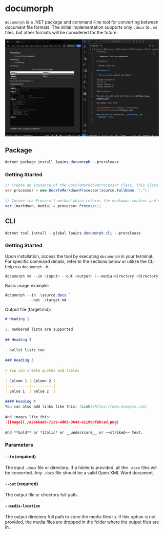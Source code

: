 # documorph
`documorph` is a .NET package and command-line tool for converting between document file formats. The initial implementation supports only `.docx` to `.md` files, but other formats will be considered for the future.

![documorph example](./docs/docx2md.png)

## Package
```powershell
dotnet package install lpains.documorph --prerelease
```

### Getting Started
```csharp
// Create an instance of the DocxToMarkdownProcessor class. This class requires the .docx file path.
var processor = new DocxToMarkdownProcessor(source.FullName, ".");

// Invoke the Process() method which returns the markdown content and media files.
var (markdown, media) = processor.Process();
```

## CLI
```powershell
dotnet tool install --global lpains.documorph.cli --prerelease
```

### Getting Started
Upon installation, access the tool by executing `documorph` in your terminal. For specific command details, refer to the sections below or utilize the CLI help via `documorph -h`.

```powershell
documorph md --in <input> --out <output> [--media-directory <directory path>] [-?, -h, --help]
```

Basic usage example:
```powershell
documorph --in .\source.docx `
           --out .\target.md
```

Output file (target.md):
```markdown
# Heading 1

1. numbered lists are supported

## Heading 2

- bullet lists too

### Heading 3

> You can create quotes and tables

| Column 1 | Column 2 |
|----------|----------|
| value 1  | value 2  |

#### Heading 4
You can also add links like this: [Link](https://www.example.com)

And images like this:
![Image](./a2666ae9-71c9-4d03-964d-a11895fabcad.png)

And **bold** or *italic* or __underscore__ or ~~striked~~ text.
```

### Parameters
#### `--in` (required)

The input `.docx` file or directory. If a folder is provided, all the `.docx` files will be converted. Any `.docx` file should be a valid Open XML Word document.

#### `--out` (required)

The output file or directory full path.

#### `--media-location`

The output directory full path to store the media files in. If this option is not provided, the media files are dropped in the folder where the output files are in.
